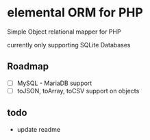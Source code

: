 # elemental ORM for PHP
Simple Object relational mapper for PHP

currently only supporting SQLite Databases 


## Roadmap
- [ ] MySQL - MariaDB support
- [ ] toJSON, toArray, toCSV support on objects

## todo
- update readme
